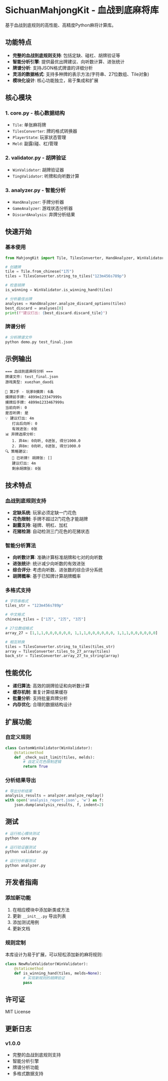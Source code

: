 # SichuanMahjongKit - 血战到底麻将库

基于血战到底规则的高性能、高精度Python麻将计算库。

## 功能特点

- **完整的血战到底规则支持**: 包括定缺、碰杠、胡牌验证等
- **智能分析引擎**: 提供最优出牌建议、向听数计算、进张统计
- **牌谱分析**: 支持JSON格式牌谱的详细分析
- **灵活的数据格式**: 支持多种牌的表示方法(字符串、27位数组、Tile对象)
- **模块化设计**: 核心功能独立，易于集成和扩展

## 核心模块

### 1. core.py - 核心数据结构
- `Tile`: 单张麻将牌
- `TilesConverter`: 牌的格式转换器
- `PlayerState`: 玩家状态管理
- `Meld`: 副露(碰、杠)管理

### 2. validator.py - 胡牌验证
- `WinValidator`: 胡牌验证器
- `TingValidator`: 听牌和向听数计算

### 3. analyzer.py - 智能分析
- `HandAnalyzer`: 手牌分析器
- `GameAnalyzer`: 游戏状态分析器
- `DiscardAnalysis`: 弃牌分析结果

## 快速开始

### 基本使用

```python
from MahjongKit import Tile, TilesConverter, HandAnalyzer, WinValidator

# 创建牌
tile = Tile.from_chinese("1万")
tiles = TilesConverter.string_to_tiles("123m456s789p")

# 检查胡牌
is_winning = WinValidator.is_winning_hand(tiles)

# 分析最佳出牌
analyses = HandAnalyzer.analyze_discard_options(tiles)
best_discard = analyses[0]
print(f"建议打出: {best_discard.discard_tile}")
```

### 牌谱分析

```bash
# 分析牌谱文件
python demo.py test_final.json
```

## 示例输出

```
=== 血战到底麻将分析 ===
牌谱文件: test_final.json
游戏类型: xuezhan_daodi

🎯 第2手 - 玩家0摸牌: 6条
摸牌前手牌: 4899m123347999s
摸牌后手牌: 4899m1233467999s
当前向听: 0
是否听牌: 是
💡 建议打出: 4m
   打出后向听: 0
   有效进张: 0张
📊 弃牌选择分析:
   1. 弃4m: 0向听, 0进张, 得分1000.0
   2. 弃8m: 0向听, 0进张, 得分1000.0
🔍 策略建议:
   🎯 已听牌! 胡牌张: []
   建议打出: 4m
   剩余胡牌张: 0张
```

## 技术特点

### 血战到底规则支持

- **定缺系统**: 玩家必须定缺一门花色
- **花色限制**: 手牌不超过2门花色才能胡牌
- **副露支持**: 碰牌、明杠、加杠
- **花猪检测**: 自动检测三门花色的花猪状态

### 智能分析算法

- **向听数计算**: 准确计算标准胡牌和七对的向听数
- **进张统计**: 统计减少向听数的有效进张
- **综合评分**: 考虑向听数、进张数的综合评分系统
- **胡牌概率**: 基于已知牌计算胡牌概率

### 多格式支持

```python
# 字符串格式
tiles_str = "123m456s789p"

# 中文格式
chinese_tiles = ["1万", "2万", "3万"]

# 27位数组格式
array_27 = [1,1,1,0,0,0,0,0,0, 1,1,1,0,0,0,0,0,0, 1,1,1,0,0,0,0,0,0]

# 相互转换
tiles = TilesConverter.string_to_tiles(tiles_str)
array = TilesConverter.tiles_to_27_array(tiles)
back_str = TilesConverter.array_27_to_string(array)
```

## 性能优化

- **递归算法**: 高效的胡牌验证和向听数计算
- **缓存机制**: 重复计算结果缓存
- **批量分析**: 支持批量弃牌分析
- **内存优化**: 合理的数据结构设计

## 扩展功能

### 自定义规则

```python
class CustomWinValidator(WinValidator):
    @staticmethod
    def _check_suit_limit(tiles, melds):
        # 自定义花色限制逻辑
        return True
```

### 分析结果导出

```python
# 导出分析结果
analysis_results = analyzer.analyze_replay()
with open('analysis_report.json', 'w') as f:
    json.dump(analysis_results, f, indent=2)
```

## 测试

```bash
# 运行核心模块测试
python core.py

# 运行验证器测试
python validator.py

# 运行分析器测试
python analyzer.py
```

## 开发者指南

### 添加新功能

1. 在相应模块中添加新类或方法
2. 更新 `__init__.py` 导出列表
3. 添加测试用例
4. 更新文档

### 规则定制

本库设计为易于扩展，可以轻松添加新的麻将规则:

```python
class NewRuleValidator(WinValidator):
    @staticmethod
    def is_winning_hand(tiles, melds=None):
        # 实现新规则的胡牌验证
        pass
```

## 许可证

MIT License

## 更新日志

### v1.0.0
- 完整的血战到底规则支持
- 智能分析引擎
- 牌谱分析功能
- 多格式数据支持
